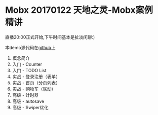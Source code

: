 Mobx 20170122 天地之灵-Mobx案例精讲 
==========================

直播20:00正式开始,下午时间基本是扯淡闲聊:)

本demo源代码在[github](https://github.com/tdzl2003/mobx-lesson-20170122)上

1. 概念简介
2. 入门 - Counter
3. 入门 - TODO List
4. 实战 - 登录注册（表单）
5. 实战 - 首页（分页列表）
6. 实战 - 购物车（联动）
7. 高级 - 计时器
8. 高级 - autosave
9. 高级 - Swiper优化


